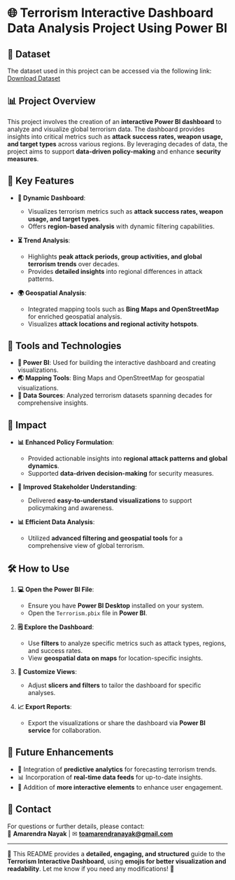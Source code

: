 # 🌐 Terrorism Interactive Dashboard Data Analysis Project Using Power BI

## 📂 Dataset
The dataset used in this project can be accessed via the following link:  
[Download Dataset](https://drive.google.com/file/d/1vkD2qU71Ioc_cSY9OMqvXjap-EYD1ZaA/view?usp=sharing)

## 📊 Project Overview
This project involves the creation of an **interactive Power BI dashboard** to analyze and visualize global terrorism data. The dashboard provides insights into critical metrics such as **attack success rates, weapon usage, and target types** across various regions. By leveraging decades of data, the project aims to support **data-driven policy-making** and enhance **security measures**.

## 🔧 Key Features

- **🔄 Dynamic Dashboard**:
  - Visualizes terrorism metrics such as **attack success rates, weapon usage, and target types**.
  - Offers **region-based analysis** with dynamic filtering capabilities.

- **⏳ Trend Analysis**:
  - Highlights **peak attack periods, group activities, and global terrorism trends** over decades.
  - Provides **detailed insights** into regional differences in attack patterns.

- **🌍 Geospatial Analysis**:
  - Integrated mapping tools such as **Bing Maps and OpenStreetMap** for enriched geospatial analysis.
  - Visualizes **attack locations and regional activity hotspots**.

## 🤖 Tools and Technologies

- **🌟 Power BI**: Used for building the interactive dashboard and creating visualizations.
- **🌏 Mapping Tools**: Bing Maps and OpenStreetMap for geospatial visualizations.
- **📅 Data Sources**: Analyzed terrorism datasets spanning decades for comprehensive insights.

## 🌟 Impact

- **📊 Enhanced Policy Formulation**:
  - Provided actionable insights into **regional attack patterns and global dynamics**.
  - Supported **data-driven decision-making** for security measures.

- **👥 Improved Stakeholder Understanding**:
  - Delivered **easy-to-understand visualizations** to support policymaking and awareness.

- **📊 Efficient Data Analysis**:
  - Utilized **advanced filtering and geospatial tools** for a comprehensive view of global terrorism.

## 🛠️ How to Use

1. **💻 Open the Power BI File**:
   - Ensure you have **Power BI Desktop** installed on your system.
   - Open the `Terrorism.pbix` file in **Power BI**.

2. **🗒️ Explore the Dashboard**:
   - Use **filters** to analyze specific metrics such as attack types, regions, and success rates.
   - View **geospatial data on maps** for location-specific insights.

3. **🎨 Customize Views**:
   - Adjust **slicers and filters** to tailor the dashboard for specific analyses.

4. **📈 Export Reports**:
   - Export the visualizations or share the dashboard via **Power BI service** for collaboration.

## 🔎 Future Enhancements

- 🌟 Integration of **predictive analytics** for forecasting terrorism trends.
- 📊 Incorporation of **real-time data feeds** for up-to-date insights.
- 🔧 Addition of **more interactive elements** to enhance user engagement.

## 📧 Contact
For questions or further details, please contact:  
👤 **Amarendra Nayak** | ✉ **toamarendranayak@gmail.com**  

---

🚀 This README provides a **detailed, engaging, and structured** guide to the **Terrorism Interactive Dashboard**, using **emojis for better visualization and readability**. Let me know if you need any modifications! 🚀
